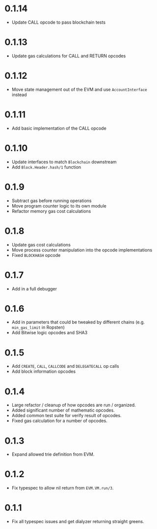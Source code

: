 # 0.1.14
* Update CALL opcode to pass blockchain tests
# 0.1.13
* Update gas calculations for CALL and RETURN opcodes
# 0.1.12
* Move state management out of the EVM and use `AccountInterface` instead
# 0.1.11
* Add basic implementation of the CALL opcode
# 0.1.10
* Update interfaces to match `Blockchain` downstream
* Add `Block.Header.hash/1` function
# 0.1.9
* Subtract gas before running operations
* Move program counter logic to its own module
* Refactor memory gas cost calculations
# 0.1.8
* Update gas cost calculations
* Move process counter manipulation into the opcode implementations
* Fixed `BLOCKHASH` opcode
# 0.1.7
* Add in a full debugger
# 0.1.6
* Add in parameters that could be tweaked by different chains (e.g. `min_gas_limit` in Ropsten)
* Add Bitwise logic opcodes and SHA3
# 0.1.5
* Add `CREATE`, `CALL`, `CALLCODE` and `DELEGATECALL` op calls
* Add block information opcodes
# 0.1.4
* Large refactor / cleanup of how opcodes are run / organized.
* Added significant number of mathematic opcodes.
* Added common test suite for verify result of opcodes.
* Fixed gas calculation for a number of opcodes.
# 0.1.3
* Expand allowed trie definition from EVM.
# 0.1.2
* Fix typespec to allow nil return from `EVM.VM.run/3`.
# 0.1.1
* Fix all typespec issues and get dialyzer returning straight greens.

